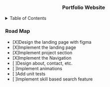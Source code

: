 <h3 align="center">Portfolio Website</h3>

<details>
  <summary>Table of Contents</summary>
  <ol>
    <li>
      <a href="#road-map">Road Map</a>
    </li>
  </ol>
</details>

### Road Map
* [X]Design the landing page with figma
* [X]Implement the landing page
* [X]Implement project section
* [X]Implement the Navigation
* [ ]Design about, contact, etc.
* [ ]Implement animations
* [ ]Add unit tests
* [ ]Implement skill based search feature